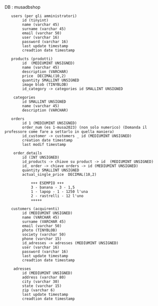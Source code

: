 DB  : musadbshop

       users (per gli amministratori)
            id (tinyint)
            name (varchar 45)
            surname (varchar 45)
            email (varchar 50)
            user (varchar 16)
            password (varchar 16)
            last update timestamp
            creadtion date timestamp
            
       products (prodotti)
            id  (MEDIUMINT UNSIGNED)
            name (varchar 45)
            description (VARCHAR)
            price  DECIMAL(10,2)
            quantity SMALLINT UNSIGNED
            image blob (TINYBLOB)
            id_category -> categories id SMALLINT UNSIGNED

        categories
            id SMALLINT UNSIGNED
            name (varchar 45)
            description (VARCHAR)

       orders
            id 1 (MEDIUMINT UNSIGNED)
            order_num (es 1-musa2023) (non solo numerico) (Domanda il professore come fare a settarlo in quella maniera)
            id_customer -> customers _ id (MEDIUMINT UNSIGNED)
            creation date timestamp
            last modif timestamp

        order_details
            id (INT UNSIGNED)
            id_products -> chiave su product -> id  (MEDIUMINT UNSIGNED)
            id_ order -> chiave orders -> id (MEDIUMINT UNSIGNED)
            quantity SMALLINT UNSIGNED
            actual_single_price  DECIMAL(10,2)

                +++ ESEMPIO +++
                3 - banana - 3 - 1,5
                1 - lapop - 1 - 1250 l'una
                2 - rastrelli - 12 l'uno
                +++++

       customers (acquirenti)
            id (MEDIUMINT UNSIGNED)
            name (VARCHAR 45)
            surname (VARCHAR 45)
            email (varchar 50)
            photo (TINYBLOB)
            society (varchar 50)
            phone (varchar 15)
            id_adresses -> adresses (MEDIUMINT UNSIGNED)
            user (varchar 16)
            password (varchar 16)
            last update timestamp
            creadtion date timestamp

        adresses
            id (MEDIUMINT UNSIGNED)
            address (varchar 80)
            city (varchar 30)
            state (varchar 15)
            zip (varchar 6)
            last update timestamp
            creadtion date timestamp